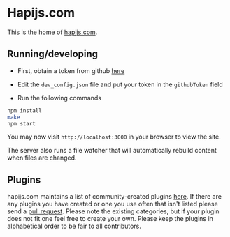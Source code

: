 # Hapijs.com

This is the home of [hapijs.com](http://hapijs.com).

## Running/developing

* First, obtain a token from github [here](https://github.com/settings/tokens/new)

* Edit the `dev_config.json` file and put your token in the `githubToken` field

* Run the following commands

```bash
npm install
make
npm start
```

You may now visit `http://localhost:3000` in your browser to view the site.

The server also runs a file watcher that will automatically rebuild content when files are changed.

## Plugins
hapijs.com maintains a list of community-created plugins [here](http://hapijs.com/plugins). If there are any plugins you have created or one you use often that isn't listed please send a [pull request](https://github.com/hapijs/hapijs.com/blob/master/lib/plugins.js). Please note the existing categories, but if your plugin does not fit one feel free to create your own. Please keep the plugins in alphabetical order to be fair to all contributors.
